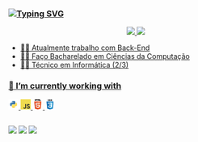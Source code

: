 ### [![Typing SVG](https://readme-typing-svg.herokuapp.com?color=%2336BCF7&lines=Hi%2C+I+am+Gabriel+and+I+am+Developer)](https://git.io/typing-svg)


<div align="center">
  <a href="https://github.com/Waichiro">
  <img height="180em" src="https://github-readme-stats.vercel.app/api?username=Waichiro&show_icons=true&theme=dark&include_all_commits=true&count_private=true"/>
  <img height="180em" src="https://github-readme-stats.vercel.app/api/top-langs/?username=Waichiro&layout=compact&langs_count=7&theme=dark"/>
</div>

- 👨‍💻 Atualmente trabalho com Back-End
- 👨‍🎓 Faço Bacharelado em Ciências da Computação
- 👨‍💻 Técnico em Informática (2/3)



### 🔭 I’m currently working with
<code><img height="20" src="https://raw.githubusercontent.com/github/explore/80688e429a7d4ef2fca1e82350fe8e3517d3494d/topics/python/python.png"></code>
<code><img height="20" src="https://raw.githubusercontent.com/github/explore/80688e429a7d4ef2fca1e82350fe8e3517d3494d/topics/javascript/javascript.png"></code>
<code><img height="20" src="https://raw.githubusercontent.com/github/explore/80688e429a7d4ef2fca1e82350fe8e3517d3494d/topics/html/html.png"></code>
<code><img height="20" src="https://raw.githubusercontent.com/github/explore/80688e429a7d4ef2fca1e82350fe8e3517d3494d/topics/css/css.png"></code>

##
 
<div> 
 
  <a href="https://www.instagram.com/gabriel.santos.jpg/" target="_blank"><img src="https://img.shields.io/badge/-Instagram-%23E4405F?style=for-the-badge&logo=instagram&logoColor=white" target="_blank"></a>
  <a href = "mailto:gabrielsantos98898@gmail.com"><img src="https://img.shields.io/badge/-Gmail-%23333?style=for-the-badge&logo=gmail&logoColor=white" target="_blank"></a>
  <a href="https://www.linkedin.com/in/gabriel-santos-b53632196/" target="_blank"><img src="https://img.shields.io/badge/-LinkedIn-%230077B5?style=for-the-badge&logo=linkedin&logoColor=white" target="_blank"></a> 
 
  
 
</div>


